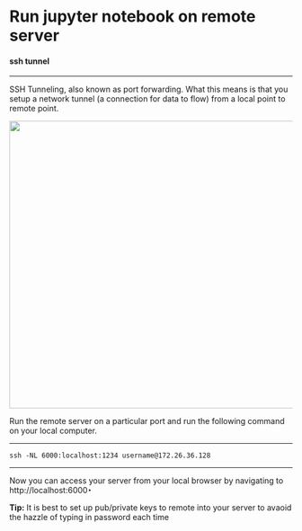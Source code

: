 # Run jupyter notebook on remote server 
####	ssh tunnel 

---

SSH Tunneling, also known as port forwarding. What this means is that you setup a network tunnel (a connection for data to flow) from a local point to remote point.

<img src="/static/articles/imgs/sshtunnel.png" width=512px> 

Run the remote server on a particular port and run the following command on your local computer.
 
---
```
ssh -NL 6000:localhost:1234 username@172.26.36.128
```
---

Now you can access your server from your local browser by navigating to http://localhost:6000‣


<div class="alert alert-success">
<strong>Tip:</strong> 
It is best to set up pub/private keys to remote into your server to avaoid the hazzle of typing in password each time
</div>
